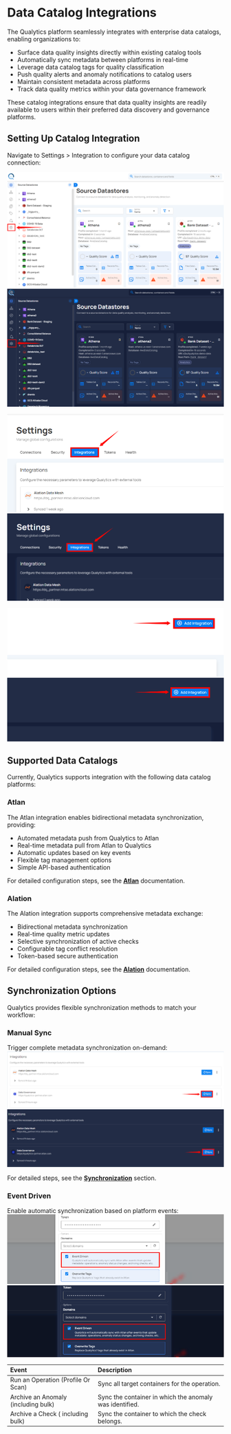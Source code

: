 # Data Catalog Integrations

The Qualytics platform seamlessly integrates with enterprise data catalogs, enabling organizations to:
- Surface data quality insights directly within existing catalog tools
- Automatically sync metadata between platforms in real-time
- Leverage data catalog tags for quality classification
- Push quality alerts and anomaly notifications to catalog users
- Maintain consistent metadata across platforms
- Track data quality metrics within your data governance framework

These catalog integrations ensure that data quality insights are readily available to users within their preferred data discovery and governance platforms.

## Setting Up Catalog Integration

Navigate to Settings > Integration to configure your data catalog connection:

![setting](../../assets/integrations/overview/setting-button-light.png#only-light)
![setting](../../assets/integrations/overview/setting-button-dark.png#only-dark)

![tab](../../assets/integrations/overview/tab-button-light.png#only-light)
![tab](../../assets/integrations/overview/tab-button-dark.png#only-dark)

![integration](../../assets/integrations/overview/add-integration-button-light.png#only-light)
![integration](../../assets/integrations/overview/add-integration-button-dark.png#only-dark)

## Supported Data Catalogs

Currently, Qualytics supports integration with the following data catalog platforms:

### Atlan

The Atlan integration enables bidirectional metadata synchronization, providing:
- Automated metadata push from Qualytics to Atlan
- Real-time metadata pull from Atlan to Qualytics
- Automatic updates based on key events
- Flexible tag management options
- Simple API-based authentication

For detailed configuration steps, see the [**Atlan**](./atlan.md) documentation.

### Alation

The Alation integration supports comprehensive metadata exchange:
- Bidirectional metadata synchronization
- Real-time quality metric updates
- Selective synchronization of active checks
- Configurable tag conflict resolution
- Token-based secure authentication

For detailed configuration steps, see the [**Alation**](./alation.md) documentation.

## Synchronization Options

Qualytics provides flexible synchronization methods to match your workflow:

### Manual Sync

Trigger complete metadata synchronization on-demand:
![mannual](../../assets/integrations/overview/mannual-light.png#only-light)
![mannual](../../assets/integrations/overview/mannual-dark.png#only-dark)

For detailed steps, see the [**Synchronization**](atlan.md/#synchronization) section.

### Event Driven

Enable automatic synchronization based on platform events:
![event](../../assets/integrations/overview/event-light.png#only-light)
![event](../../assets/integrations/overview/event-dark.png#only-dark)

| Event  | Description |
| :---- | :---- |
| Run an Operation (Profile Or Scan) | Sync all target containers for the operation. |
| Archive an Anomaly (including bulk) | Sync the container in which the anomaly was identified. |
| Archive a Check ( including bulk) | Sync the container to which the check belongs. |
